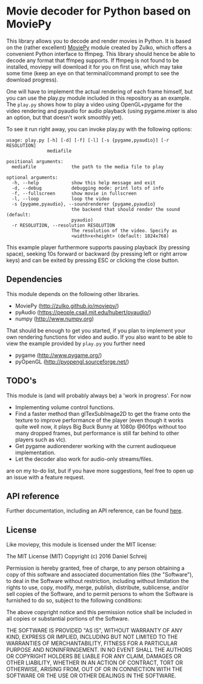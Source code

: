 # Movie decoder for Python based on MoviePy

This library allows you to decode and render movies in Python. It is based on the (rather excellent) [MoviePy](http://zulko.github.io/moviepy/) module created by Zulko, which offers a convenient Python interface to ffmpeg. This library should hence be able to decode any format that ffmpeg supports. If ffmpeg is not found to be installed, moviepy will download it for you on first use, which may take some time (keep an eye on that terminal/command prompt to see the download progress).

One will have to implement the actual rendering of each frame himself, but you can use the play.py module included in this repository as an example. The `play.py` shows how to play a video using OpenGL+pygame for the video rendering and pyaudio for audio playback (using pygame.mixer is also an option, but that doesn't work smoothly yet).

To see it run right away, you can invoke play.py with the following options:

~~~
usage: play.py [-h] [-d] [-f] [-l] [-s {pygame,pyaudio}] [-r RESOLUTION]
               mediafile

positional arguments:
  mediafile             the path to the media file to play

optional arguments:
  -h, --help            show this help message and exit
  -d, --debug           debugging mode: print lots of info
  -f, --fullscreen      show movie in fullscreen
  -l, --loop            loop the video
  -s {pygame,pyaudio}, --soundrenderer {pygame,pyaudio}
                        the backend that should render the sound (default:
                        pyaudio)
  -r RESOLUTION, --resolution RESOLUTION
                        The resolution of the video. Specify as
                        <width>x<height> (default: 1024x768)
~~~

This example player furthermore supports pausing playback (by pressing space), seeking 10s forward or backward (by pressing left or right arrow keys) and can be exited by pressing ESC or clicking the close button.

## Dependencies

This module depends on the following other libraries.

- MoviePy (http://zulko.github.io/moviepy/)
- pyAudio (https://people.csail.mit.edu/hubert/pyaudio/)
- numpy (http://www.numpy.org)

That should be enough to get you started, if you plan to implement your own rendering functions for video and audio. If you also want to be able to view the example provided by `play.py` you further need

- pygame (http://www.pygame.org/)
- pyOpenGL (http://pyopengl.sourceforge.net/)

## TODO's

This module is (and will probably always be) a 'work in progress'. For now

- Implementing volume control functions.
- Find a faster method than glTexSubImage2D to get the frame onto the texture to improve performance of the player (even though it works quite well now, it plays Big Buck Bunny at 1080p @60fps without too many dropped frames, but performance is still far behind to other players such as vlc).
- Get pygame audiorenderer working with the current audioqueue implementation.
- Let the decoder also work for audio-only streams/files.

are on my to-do list, but if you have more suggestions, feel free to open up an issue with a feature request.

## API reference

Further documentation, including an API reference, can be found [here](https://dschreij.github.io/python-mediadecoder).

## License

Like moviepy, this module is licensed under the MIT license:

The MIT License (MIT)
Copyright (c) 2016 Daniel Schreij

Permission is hereby granted, free of charge, to any person obtaining a copy of this software and associated documentation files (the "Software"), to deal in the Software without restriction, including without limitation the rights to use, copy, modify, merge, publish, distribute, sublicense, and/or sell copies of the Software, and to permit persons to whom the Software is furnished to do so, subject to the following conditions:

The above copyright notice and this permission notice shall be included in all copies or substantial portions of the Software.

THE SOFTWARE IS PROVIDED "AS IS", WITHOUT WARRANTY OF ANY KIND, EXPRESS OR IMPLIED, INCLUDING BUT NOT LIMITED TO THE WARRANTIES OF MERCHANTABILITY, FITNESS FOR A PARTICULAR PURPOSE AND NONINFRINGEMENT. IN NO EVENT SHALL THE AUTHORS OR COPYRIGHT HOLDERS BE LIABLE FOR ANY CLAIM, DAMAGES OR OTHER LIABILITY, WHETHER IN AN ACTION OF CONTRACT, TORT OR OTHERWISE, ARISING FROM, OUT OF OR IN CONNECTION WITH THE SOFTWARE OR THE USE OR OTHER DEALINGS IN THE SOFTWARE.





